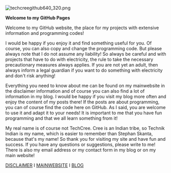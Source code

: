 ![techcreegithub640_320.png]({{site.baseurl}}/techcreegithub640_320.png)



**Welcome to my GitHub Pages**


Welcome to my GitHub website, the place for my projects with extensive information and programming codes!


I would be happy if you enjoy it and find something useful for you. Of course, you can also copy and change the programming code. But please always note that I do not assume any liability! So always be careful and with projects that have to do with electricity, the rule to take the necessary precautionary measures always applies. If you are not yet an adult, then always inform a legal guardian if you want to do something with electricity and don't risk anything!


Everything you need to know about me can be found on my mainwebsite in the disclaimer information and of course you can also find a lot of information in my blog. I would be happy if you visit my blog more often and enjoy the content of my posts there! If the posts are about programming, you can of course find the code here on GitHub. As I said, you are welcome to use it and adapt it to your needs! It is important to me that you have fun programming and that we all learn something from it!


My real name is of course not TechCree. Cree is an Indian tribe, so Technik Indian is my name, which is easier to remember than Stephan Skanta, because that's my name! So thank you for visiting my site and have fun and success. If you have any questions or suggestions, please write to me! There is also my email address or my contact form in my blog or on my main website!










[DISCLAIMER](https://www.stskanta.de/kontakt/disclaimer)  I  [MAINWEBSITE](https://www.stskanta.de/)  I [BLOG](https://skanta-blog.de/)
